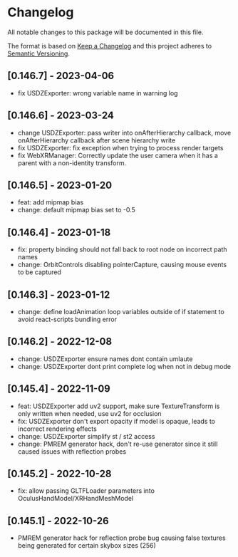 # Changelog
All notable changes to this package will be documented in this file.

The format is based on [Keep a Changelog](http://keepachangelog.com/en/1.0.0/)
and this project adheres to [Semantic Versioning](http://semver.org/spec/v2.0.0.html).

## [0.146.7] - 2023-04-06
- fix USDZExporter: wrong variable name in warning log

## [0.146.6] - 2023-03-24
- change USDZExporter: pass writer into onAfterHierarchy callback, move onAfterHierarchy callback after scene hierarchy write
- fix USDZExporter: fix exception when trying to process render targets
- fix WebXRManager: Correctly update the user camera when it has a parent with a non-identity transform.

## [0.146.5] - 2023-01-20
- feat: add mipmap bias
- change: default mipmap bias set to -0.5

## [0.146.4] - 2023-01-18
- fix: property binding should not fall back to root node on incorrect path names
- change: OrbitControls disabling pointerCapture, causing mouse events to be captured

## [0.146.3] - 2023-01-12
- change: define loadAnimation loop variables outside of if statement to avoid react-scripts bundling error

## [0.146.2] - 2022-12-08
- change: USDZExporter ensure names dont contain umlaute
- change: USDZExporter dont print complete log when not in debug mode

## [0.145.4] - 2022-11-09
- feat: USDZExporter add uv2 support, make sure TextureTransform is only written when needed, use uv2 for occlusion
- fix: USDZExporter don't export opacity if model is opaque, leads to incorrect rendering effects
- change: USDZExporter simplify st / st2 access
- change: PMREM generator hack, don't re-use generator since it still caused issues with reflection probes

## [0.145.2] - 2022-10-28
- fix: allow passing GLTFLoader parameters into OculusHandModel/XRHandMeshModel

## [0.145.1] - 2022-10-26
- PMREM generator hack for reflection probe bug causing false textures being generated for certain skybox sizes (256)